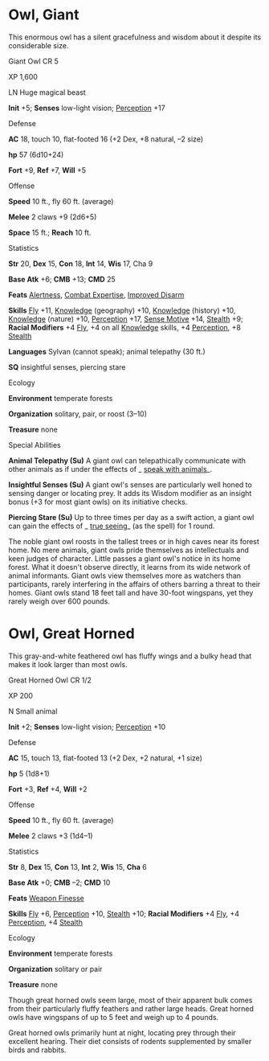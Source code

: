 # Owl, Giant

This enormous owl has a silent gracefulness and wisdom about it despite its considerable size.

Giant Owl CR 5

XP 1,600

LN Huge magical beast

**Init** +5; **Senses** low-light vision; [Perception](skills/perception.md#_perception) +17

Defense

**AC** 18, touch 10, flat-footed 16 (+2 Dex, +8 natural, –2 size)

**hp** 57 (6d10+24)

**Fort** +9, **Ref** +7, **Will** +5

Offense

**Speed** 10 ft., fly 60 ft. (average)

**Melee** 2 claws +9 (2d6+5)

**Space** 15 ft.; **Reach** 10 ft.

Statistics

**Str** 20, **Dex** 15, **Con** 18, **Int** 14, **Wis** 17, Cha 9

**Base Atk** +6; **CMB** +13; **CMD** 25

**Feats** [Alertness](feats.md#_alertness), [Combat Expertise](feats.md#_combat-expertise), [Improved Disarm](feats.md#_improved-disarm)

**Skills** [Fly](skills/fly.md#_fly) +11, [Knowledge](skills/knowledge.md#_knowledge) (geography) +10, [Knowledge](skills/knowledge.md#_knowledge) (history) +10, [Knowledge](skills/knowledge.md#_knowledge) (nature) +10, [Perception](skills/perception.md#_perception) +17, [Sense Motive](skills/senseMotive.md#_sense-motive) +14, [Stealth](skills/stealth.md#_stealth) +9; **Racial Modifiers** +4 [Fly](skills/fly.md#_fly), +4 on all [Knowledge](skills/knowledge.md#_knowledge) skills, +4 [Perception](skills/perception.md#_perception), +8 [Stealth](skills/stealth.md#_stealth)

**Languages** Sylvan (cannot speak); animal telepathy (30 ft.)

**SQ** insightful senses, piercing stare

Ecology

**Environment** temperate forests

**Organization** solitary, pair, or roost (3–10)

**Treasure** none

Special Abilities

**Animal Telepathy (Su)** A giant owl can telepathically communicate with other animals as if under the effects of _ [speak with animals](spells/speakWithAnimals.md#_speak-with-animals)_.

**Insightful Senses (Su)** A giant owl's senses are particularly well honed to sensing danger or locating prey. It adds its Wisdom modifier as an insight bonus (+3 for most giant owls) on its initiative checks.

**Piercing Stare (Su)** Up to three times per day as a swift action, a giant owl can gain the effects of _ [true seeing](spells/trueSeeing.md#_true-seeing)_ (as the spell) for 1 round.

The noble giant owl roosts in the tallest trees or in high caves near its forest home. No mere animals, giant owls pride themselves as intellectuals and keen judges of character. Little passes a giant owl's notice in its home forest. What it doesn't observe directly, it learns from its wide network of animal informants. Giant owls view themselves more as watchers than participants, rarely interfering in the affairs of others barring a threat to their homes. Giant owls stand 18 feet tall and have 30-foot wingspans, yet they rarely weigh over 600 pounds.

# Owl, Great Horned

This gray-and-white feathered owl has fluffy wings and a bulky head that makes it look larger than most owls.

Great Horned Owl CR 1/2

XP 200

N Small animal

**Init** +2; **Senses** low-light vision; [Perception](skills/perception.md#_perception) +10

Defense

**AC** 15, touch 13, flat-footed 13 (+2 Dex, +2 natural, +1 size)

**hp** 5 (1d8+1)

**Fort** +3, **Ref** +4, **Will** +2

Offense

**Speed** 10 ft., fly 60 ft. (average)

**Melee** 2 claws +3 (1d4–1)

Statistics

**Str** 8, **Dex** 15, **Con** 13, **Int** 2, **Wis** 15, **Cha** 6

**Base Atk** +0; **CMB** –2; **CMD** 10

**Feats** [Weapon Finesse](feats.md#_weapon-finesse)

**Skills** [Fly](skills/fly.md#_fly) +6, [Perception](skills/perception.md#_perception) +10, [Stealth](skills/stealth.md#_stealth) +10; **Racial Modifiers** +4 [Fly](skills/fly.md#_fly), +4 [Perception](skills/perception.md#_perception), +4 [Stealth](skills/stealth.md#_stealth)

Ecology

**Environment** temperate forests

**Organization** solitary or pair

**Treasure** none

Though great horned owls seem large, most of their apparent bulk comes from their particularly fluffy feathers and rather large heads. Great horned owls have wingspans of up to 5 feet and weigh up to 4 pounds.

Great horned owls primarily hunt at night, locating prey through their excellent hearing. Their diet consists of rodents supplemented by smaller birds and rabbits.

